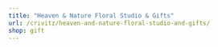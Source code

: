 ```yaml
---
title: "Heaven & Nature Floral Studio & Gifts"
url: /crivitz/heaven-and-nature-floral-studio-and-gifts/
shop: gift
---
```

